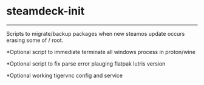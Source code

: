 # steamdeck-init
-----------------
Scripts to migrate/backup packages when new steamos update occurs erasing some of / root.

*Optional script to immediate terminate all windows process in proton/wine

*Optional script to fix parse error plauging flatpak lutris version

*Optional working tigervnc config and service
